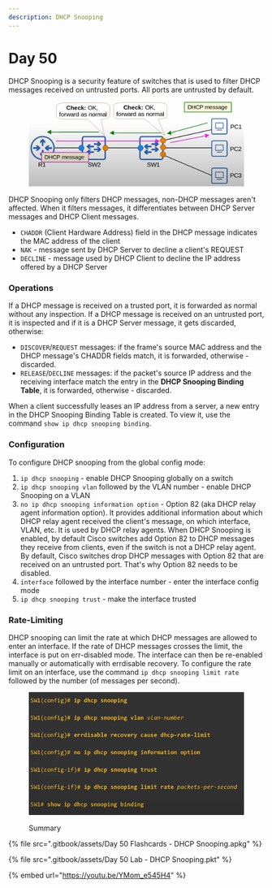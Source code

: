 ```yaml
---
description: DHCP Snooping
---
```


# Day 50

DHCP Snooping is a security feature of switches that is used to filter DHCP messages received on untrusted ports. All ports are untrusted by default.&#x20;

<figure><img src=".gitbook/assets/image (6) (1) (1) (1).png" alt="DHCP Snooping demo" width="563"><figcaption></figcaption></figure>

DHCP Snooping only filters DHCP messages, non-DHCP messages aren't affected. When it filters messages, it differentiates between DHCP Server messages and DHCP Client messages.&#x20;

* `CHADDR` (Client Hardware Address) field in the DHCP message indicates the MAC address of the client
* `NAK` - message sent by DHCP Server to decline a client's REQUEST
* `DECLINE` - message used by DHCP Client to decline the IP address offered by a DHCP Server

### Operations

If a DHCP message is received on a trusted port, it is forwarded as normal without any inspection. If a DHCP message is received on an untrusted port, it is inspected and if it is a DHCP Server message, it gets discarded, otherwise:

* `DISCOVER`/`REQUEST` messages: if the frame's source MAC address and the DHCP message's CHADDR fields match, it is forwarded, otherwise - discarded.
* `RELEASE`/`DECLINE` messages: if the packet's source IP address and the receiving interface match the entry in the **DHCP Snooping Binding Table**, it is forwarded, otherwise - discarded.

When a client successfully leases an IP address from a server, a new entry in the DHCP Snooping Binding Table is created. To view it, use the command `show ip dhcp snooping binding`.

### Configuration

To configure DHCP snooping from the global config mode:

1. `ip dhcp snooping` - enable DHCP Snooping globally on a switch
2. `ip dhcp snooping vlan` followed by the VLAN number - enable DHCP Snooping on a VLAN
3. `no ip dhcp snooping information option` - Option 82 (aka DHCP relay agent information option). It provides additional information about which DHCP relay agent received the client's message, on which interface, VLAN, etc. It is used by DHCP relay agents. When DHCP Snooping is enabled, by default Cisco switches add Option 82 to DHCP messages they receive from clients, even if the switch is not a DHCP relay agent. By default, Cisco switches drop DHCP messages with Option 82 that are received on an untrusted port. That's why Option 82 needs to be disabled.
4. `interface` followed by the interface number - enter the interface config mode
5. `ip dhcp snooping trust` - make the interface trusted

### Rate-Limiting

DHCP snooping can limit the rate at which DHCP messages are allowed to enter an interface. If the rate of DHCP messages crosses the limit, the interface is put on err-disabled mode. The interface can then be re-enabled manually or automatically with errdisable recovery. To configure the rate limit on an interface, use the command `ip dhcp snooping limit rate` followed by the number (of messages per second).

<figure><img src=".gitbook/assets/image (1) (1) (1) (1) (1) (1).png" alt="Summary" width="563"><figcaption><p>Summary</p></figcaption></figure>

{% file src=".gitbook/assets/Day 50 Flashcards - DHCP Snooping.apkg" %}

{% file src=".gitbook/assets/Day 50 Lab - DHCP Snooping.pkt" %}

{% embed url="https://youtu.be/YMom_e545H4" %}
